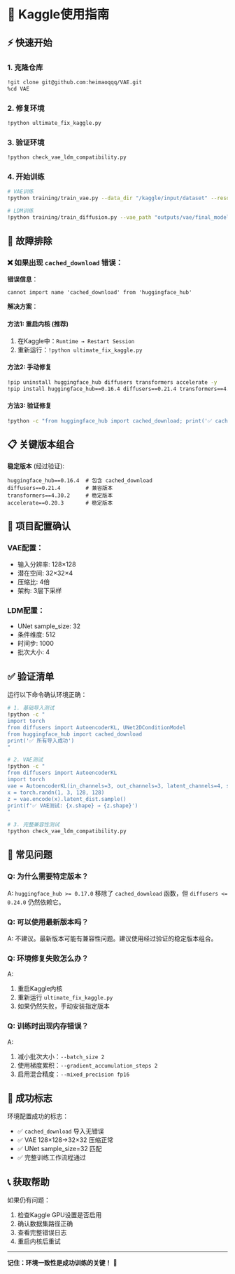 # 🚀 Kaggle使用指南

## ⚡ 快速开始

### 1. 克隆仓库
```bash
!git clone git@github.com:heimaoqqq/VAE.git
%cd VAE
```

### 2. 修复环境
```bash
!python ultimate_fix_kaggle.py
```

### 3. 验证环境
```bash
!python check_vae_ldm_compatibility.py
```

### 4. 开始训练
```bash
# VAE训练
!python training/train_vae.py --data_dir "/kaggle/input/dataset" --resolution 128

# LDM训练  
!python training/train_diffusion.py --vae_path "outputs/vae/final_model" --resolution 128
```

## 🔧 故障排除

### ❌ 如果出现 `cached_download` 错误：

**错误信息**：
```
cannot import name 'cached_download' from 'huggingface_hub'
```

**解决方案**：

#### 方法1: 重启内核 (推荐)
1. 在Kaggle中：`Runtime → Restart Session`
2. 重新运行：`!python ultimate_fix_kaggle.py`

#### 方法2: 手动修复
```bash
!pip uninstall huggingface_hub diffusers transformers accelerate -y
!pip install huggingface_hub==0.16.4 diffusers==0.21.4 transformers==4.30.2 accelerate==0.20.3
```

#### 方法3: 验证修复
```bash
!python -c "from huggingface_hub import cached_download; print('✅ cached_download 可用')"
```

## 📋 关键版本组合

**稳定版本** (经过验证):
```
huggingface_hub==0.16.4  # 包含 cached_download
diffusers==0.21.4        # 兼容版本
transformers==4.30.2     # 稳定版本
accelerate==0.20.3       # 稳定版本
```

## 🎯 项目配置确认

### VAE配置：
- 输入分辨率: 128×128
- 潜在空间: 32×32×4
- 压缩比: 4倍
- 架构: 3层下采样

### LDM配置：
- UNet sample_size: 32
- 条件维度: 512
- 时间步: 1000
- 批次大小: 4

## ✅ 验证清单

运行以下命令确认环境正确：

```bash
# 1. 基础导入测试
!python -c "
import torch
from diffusers import AutoencoderKL, UNet2DConditionModel
from huggingface_hub import cached_download
print('✅ 所有导入成功')
"

# 2. VAE测试
!python -c "
from diffusers import AutoencoderKL
import torch
vae = AutoencoderKL(in_channels=3, out_channels=3, latent_channels=4, sample_size=128)
x = torch.randn(1, 3, 128, 128)
z = vae.encode(x).latent_dist.sample()
print(f'✅ VAE测试: {x.shape} → {z.shape}')
"

# 3. 完整兼容性测试
!python check_vae_ldm_compatibility.py
```

## 🚨 常见问题

### Q: 为什么需要特定版本？
A: `huggingface_hub >= 0.17.0` 移除了 `cached_download` 函数，但 `diffusers <= 0.24.0` 仍然依赖它。

### Q: 可以使用最新版本吗？
A: 不建议。最新版本可能有兼容性问题。建议使用经过验证的稳定版本组合。

### Q: 环境修复失败怎么办？
A: 
1. 重启Kaggle内核
2. 重新运行 `ultimate_fix_kaggle.py`
3. 如果仍然失败，手动安装指定版本

### Q: 训练时出现内存错误？
A: 
1. 减小批次大小：`--batch_size 2`
2. 使用梯度累积：`--gradient_accumulation_steps 2`
3. 启用混合精度：`--mixed_precision fp16`

## 🎉 成功标志

环境配置成功的标志：
- ✅ `cached_download` 导入无错误
- ✅ VAE 128×128→32×32 压缩正常
- ✅ UNet sample_size=32 匹配
- ✅ 完整训练工作流程通过

## 📞 获取帮助

如果仍有问题：
1. 检查Kaggle GPU设置是否启用
2. 确认数据集路径正确
3. 查看完整错误日志
4. 重启内核后重试

---

**记住：环境一致性是成功训练的关键！** 🎯
